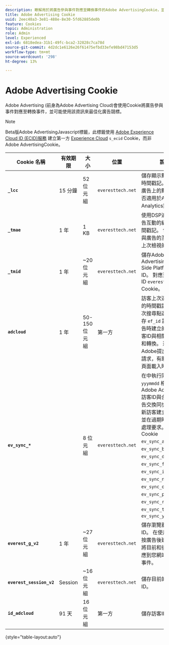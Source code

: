 ```yaml
---
description: 瞭解用於將廣告參與事件對應至轉換事件的Adobe AdvertisingCookie，並可能使用該資訊來最佳化廣告競標。
title: Adobe Advertising Cookie
uuid: 2eec48a3-3e81-488e-8e30-5fd62885de0b
feature: Cookies
topic: Administration
role: Admin
level: Experienced
exl-id: 6818edea-31b1-49fc-bca2-32828c7ca78d
source-git-commit: 4d2dc1e6126e26f61475efbd33efe98bd47153d5
workflow-type: tm+mt
source-wordcount: '298'
ht-degree: 13%

---
```


# Adobe Advertising Cookie

Adobe Advertising (前身為Adobe Advertising Cloud)會使用Cookie將廣告參與事件對應至轉換事件，並可能使用該資訊來最佳化廣告競標。

>[!NOTE]
>
>Beta版Adobe AdvertisingJavascript標籤，此標籤使用 [Adobe Experience Cloud ID (ECID)服務](https://experienceleague.adobe.com/docs/id-service/using/intro/overview.html?lang=zh-Hant) 建立第一方 [Experience Cloud](experience-cloud.md) `s_ecid` Cookie，而非Adobe AdvertisingCookie。

| Cookie 名稱 | 有效期限 | 大小 | 位置 | 說明 |
| --- | --- | --- | --- | --- |
| **`_lcc`** | 15 分鐘 | 52 位元組 | `everesttech.net` | 儲存顯示點按的ID和時間戳記。 判斷顯示廣告上的點選事件是否適用於Adobe Analytics點選。 |
| **`_tmae`** | 1 年 | 1 KB | `everesttech.net` | 使用DSP追蹤儲存廣告互動的編碼ID和時間戳記。 包含使用者與廣告的互動，例如上次檢視的廣告 |
| **`_tmid`** | 1 年 | ~20 位元組 | `everesttech.net` | 儲存Adobe AdvertisingDemand Side Platform(DSP) ID。 對應至中的訪客ID `everest_g_v2` Cookie。 |
| **`adcloud`** | 1 年 | 50-150位元組 | 第一方 | 訪客上次造訪您網站的時間戳記和訪客上次搜尋點選。 同時儲存 `ef_id` 訪客點按廣告時建立的。 繫結訪客ID與相關受眾區段和轉換。 避免向Adobe提出不必要的請求，有助於最佳化頁面載入時間。 |
| **`ev_sync_*`** |  | 8 位元組 | `everesttech.net` | 在中執行同步的日期 `yyymmdd` 格式。 將Adobe Advertising訪客ID與合作夥伴廣告交換同步。 這是為新訪客建立的檔案，並在過期時傳送同步處理要求。 包含Cookie `ev_sync_ax`， `ev_sync_bk`， `ev_sync_dd`， `ev_sync_fs`， `ev_sync_ix`， `ev_sync_nx`， `ev_sync_ox`， `ev_sync_pm`， `ev_sync_rc`， `ev_sync_tm`、和 `ev_sync_yh`. |
| **`everest_g_v2`** | 1 年 | ~27 位元組 | `everesttech.net` | 儲存瀏覽器和訪客ID。 在使用者首次點按廣告後建立。 用於將目前和後續點按對應到您網站上的其他事件。 |
| **`everest_session_v2`** | Session | ~16 位元組 | `everesttech.net` | 儲存目前的工作階段ID。 |
| **`id_adcloud`** | 91 天 | 16 位元組 | 第一方 | 儲存訪客ID。 |

{style="table-layout:auto"}
